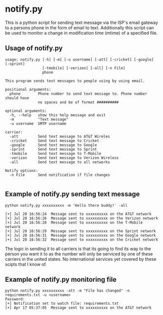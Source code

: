# notify.py

This is a python script for sending text message via the ISP's email gateway to a persons phone in the form of email to text.
Additionally this script can be used to monitor a change in modification time (mtime) of a specified file.


## Usage of notify.py
```
usage: notify.py [-h] [-m] [-u username] [-att] [-cricket] [-google] [-sprint]
                 [-tmobile] [-verizon] [-all] [-n File]
                 phone

This program sends text messages to people using by using email.

positional arguments:
  phone        Phone number to send text message to. Phone number should have
               no spaces and be of format ##########

optional arguments:
  -h, --help   show this help message and exit
  -m           "Text message"
  -u username  SMTP username

carrier:
  -att         Send text message to AT&T Wireles
  -cricket     Send text message to Cricket
  -google      Send text message to Google
  -sprint      Send text message to Sprint
  -tmobile     Send text message to T-Mobile
  -verizon     Send text message to Verizon Wireless
  -all         Send text message to all networks

Notify options:
  -n File      Send notification if file changes


```
## Example of notify.py sending text message
```
python notify.py xxxxxxxxxx -m 'Hello there buddy!' -all

[+] Jul 20 16:56:24  Message sent to xxxxxxxxxx on the AT&T network
[+] Jul 20 16:56:26  Message sent to xxxxxxxxxx on the Verizon network
[+] Jul 20 16:56:28  Message sent to xxxxxxxxxx on the T-Mobile network
[+] Jul 20 16:56:29  Message sent to xxxxxxxxxx on the Sprint network
[+] Jul 20 16:56:31  Message sent to xxxxxxxxxx on the Google network
[+] Jul 20 16:56:32  Message sent to xxxxxxxxxx on the Cricket network
```
The logic in sending it to all carriers is that its going to find its way to the person you want it to as the number will only be serviced by one of these carriers in the united states. No international services yet covered by these scipts that I know of.

## Example of notify.py monitoring file
```
python notify.py xxxxxxxxxx -att -m "File has changed" -n requirements.txt -u <username>
Password:
[+] Notification set to watch file: requirements.txt
[+] Apr 17 05:37:05  Message sent to xxxxxxxxxx on the AT&T network

```
